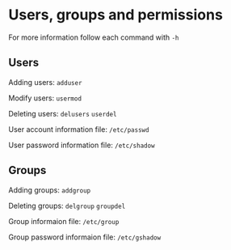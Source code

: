 # Users, groups and permissions
For more information follow each command with `-h`

## Users
Adding users: `adduser`

Modify users: `usermod`

Deleting users: `delusers` `userdel`

User account information file: `/etc/passwd`

User password information file: `/etc/shadow`


## Groups
Adding groups: `addgroup`

Deleting groups: `delgroup` `groupdel`

Group informaion file: `/etc/group`

Group password informaion file: `/etc/gshadow`
